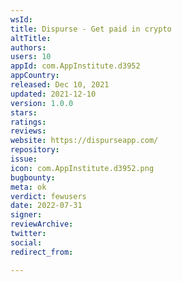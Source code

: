 ```yaml
---
wsId: 
title: Dispurse - Get paid in crypto
altTitle: 
authors: 
users: 10
appId: com.AppInstitute.d3952
appCountry: 
released: Dec 10, 2021
updated: 2021-12-10
version: 1.0.0
stars: 
ratings: 
reviews: 
website: https://dispurseapp.com/
repository: 
issue: 
icon: com.AppInstitute.d3952.png
bugbounty: 
meta: ok
verdict: fewusers
date: 2022-07-31
signer: 
reviewArchive: 
twitter: 
social: 
redirect_from: 

---
```



